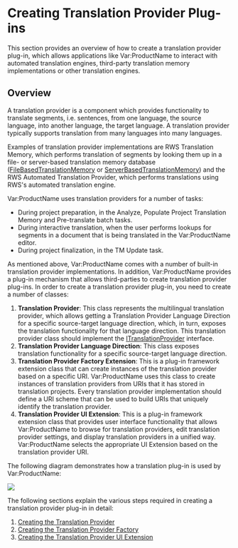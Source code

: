 Creating Translation Provider Plug-ins
======
This section provides an overview of how to create a translation provider plug-in, which allows applications like Var:ProductName to interact with automated translation engines, third-party translation memory implementations or other translation engines.

Overview
-----
A translation provider is a component which provides functionality to translate segments, i.e. sentences, from one language, the source language, into another language, the target language. A translation provider typically supports translation from many languages into many languages.

Examples of translation provider implementations are RWS Translation Memory, which performs translation of segments by looking them up in a file- or server-based translation memory database ([FileBasedTranslationMemory](../../api/translationmemory/Sdl.LanguagePlatform.TranslationMemoryApi.FileBasedTranslationMemory.yml) or [ServerBasedTranslationMemory](../../api/translationmemory/Sdl.LanguagePlatform.TranslationMemoryApi.ServerBasedTranslationMemory.yml)) and the RWS Automated Translation Provider, which performs translations using RWS's automated translation engine.

Var:ProductName uses translation providers for a number of tasks:

* During project preparation, in the Analyze, Populate Project Translation Memory and Pre-translate batch tasks.
* During interactive translation, when the user performs lookups for segments in a document that is being translated in the Var:ProductName editor.
* During project finalization, in the TM Update task.

As mentioned above, Var:ProductName comes with a number of built-in translation provider implementations. In addition, Var:ProductName provides a plug-in mechanism that allows third-parties to create translation provider plug-ins. In order to create a translation provider plug-in, you need to create a number of classes:

1. **Translation Provider**: This class represents the multilingual translation provider, which allows getting a Translation Provider Language Direction for a specific source-target language direction, which, in turn, exposes the translation functionality for that language direction. This translation provider class should implement the [ITranslationProvider](../../api/translationmemory/Sdl.LanguagePlatform.TranslationMemoryApi.ITranslationProvider.yml) interface.
2. **Translation Provider Language Direction**: This class exposes translation functionality for a specific source-target language direction.
3. **Translation Provider Factory Extension**: This is a plug-in framework extension class that can create instances of the translation provider based on a specific URI. Var:ProductName uses this class to create instances of translation providers from URIs that it has stored in translation projects. Every translation provider implementation should define a URI scheme that can be used to build URIs that uniquely identify the translation provider.
4. **Translation Provider UI Extension**: This is a plug-in framework extension class that provides user interface functionality that allows Var:ProductName to browse for translation providers, edit translation provider settings, and display translation providers in a unified way. Var:ProductName selects the appropriate UI Extension based on the translation provider URI.
   
The following diagram demonstrates how a translation plug-in is used by Var:ProductName:

<img style="display:block; " src="images/Translation Provider Plug-in.png"/>

The following sections explain the various steps required in creating a translation provider plug-in in detail:

1. [Creating the Translation Provider](creating_the_translation_provider.md)
2. [Creating the Translation Provider Factory](creating_the_translation_provider_factory.md)
3. [Creating the Translation Provider UI Extension](creating_the_translation_provider_ui_extension.md)
